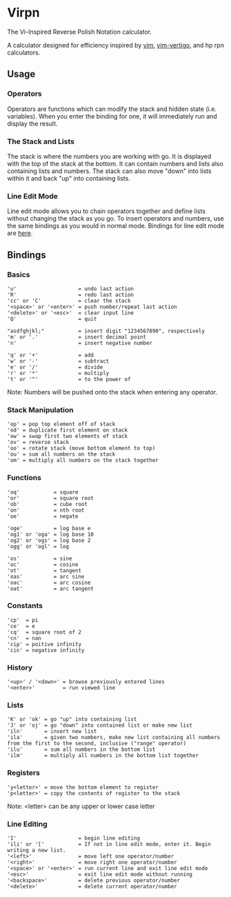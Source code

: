 # Virpn

The Vi-Inspired Reverse Polish Notation calculator.

A calculator designed for efficiency inspired by [vim](https://www.vim.org/), [vim-vertigo](https://github.com/prendradjaja/vim-vertigo), and hp rpn calculators.

## Usage

### Operators

Operators are functions which can modify the stack and hidden state (i.e. variables). When you enter the binding for one, it will immediately run and display the result.

### The Stack and Lists

The stack is where the numbers you are working with go. It is displayed with the top of the stack at the bottom. It can contain numbers and lists also containing lists and numbers. The stack can also move "down" into lists within it and back "up" into containing lists.

### Line Edit Mode

Line edit mode allows you to chain operators together and define lists without changing the stack as you go. To insert operators and numbers, use the same bindings as you would in normal mode. Bindings for line edit mode are [here](#line-editing).

## Bindings

### Basics

    'u'                    = undo last action
    'R'                    = redo last action
    'cc' or 'C'            = clear the stack
    '<space>' or '<enter>' = push number/repeat last action
    '<delete>' or '<esc>'  = clear input line
    'Q'                    = quit

    "asdfghjkl;"           = insert digit "1234567890", respectively
    'm' or '.'             = insert decimal point
    'n'                    = insert negative number

    'q' or '+'             = add
    'w' or '-'             = subtract
    'e' or '/'             = divide
    'r' or '*'             = multiply
    't' or '^'             = to the power of

Note: Numbers will be pushed onto the stack when entering any operator.

### Stack Manipulation

    'op' = pop top element off of stack
    'od' = duplicate first element on stack
    'ow' = swap first two elements of stack
    'ov' = reverse stack
    'oo' = rotate stack (move bottom element to top)
    'ou' = sum all numbers on the stack
    'om' = multiply all numbers on the stack together


### Functions

    'oq'           = square
    'or'           = square root
    'ob'           = cube root
    'on'           = nth root
    'oe'           = negate

    'oge'          = log base e
    'og1' or 'oga' = log base 10
    'og2' or 'ogs' = log base 2
    'ogg' or 'ogl' = log

    'os'           = sine
    'oc'           = cosine
    'ot'           = tangent
    'oas'          = arc sine
    'oac'          = arc cosine
    'oat'          = arc tangent


### Constants

    'cp'  = pi
    'ce'  = e
    'cq'  = square root of 2
    'cn'  = nan
    'cip' = poitive infinity
    'cin' = negative infinity


### History
    '<up>' / '<down>' = browse previously entered lines
    '<enter>'         = run viewed line


### Lists

    'K' or 'ok' = go "up" into containing list
    'J' or 'oj' = go "down" into contained list or make new list
    'iln'       = insert new list
    'ila'       = given two numbers, make new list containing all numbers from the first to the second, inclusive ("range" operator)
    'ilu'       = sum all numbers in the bottom list
    'ilm'       = multiply all numbers in the bottom list together


### Registers

    'y<letter>' = move the bottom element to register
    'p<letter>' = copy the contents of register to the stack

Note: \<letter\> can be any upper or lower case letter


### Line Editing

    'I'                    = begin line editing
    'ili' or '['           = If not in line edit mode, enter it. Begin writing a new list.
    '<left>'               = move left one operator/number
    '<right>'              = move right one operator/number
    '<space>' or '<enter>' = run current line and exit line edit mode
    '<esc>'                = exit line edit mode without running
    '<backspace>'          = delete previous operator/number
    '<delete>'             = delete current operator/number
